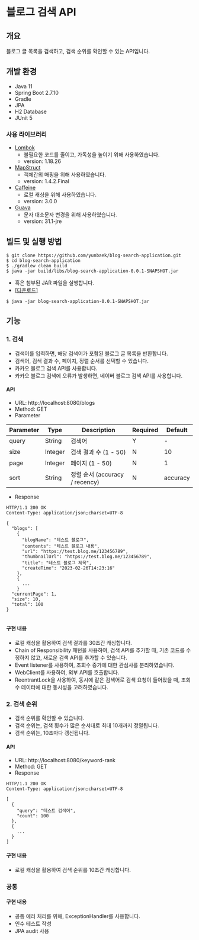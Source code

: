 # 블로그 검색 API

## 개요

블로그 글 목록을 검색하고, 검색 순위를 확인할 수 있는 API입니다.

## 개발 환경
- Java 11
- Spring Boot 2.7.10
- Gradle
- JPA
- H2 Database
- JUnit 5

### 사용 라이브러리
- [Lombok](https://projectlombok.org/)
  - 불필요한 코드를 줄이고, 가독성을 높이기 위해 사용하였습니다.
  - version: 1.18.26
- [MapStruct](https://mapstruct.org/)
  - 객체간의 매핑을 위해 사용하였습니다.
  - version: 1.4.2.Final
- [Caffeine](https://https://github.com/ben-manes/caffeine)
  - 로컬 캐싱을 위해 사용하였습니다.
  - version: 3.0.0
- [Guava](https://github.com/google/guava)
  - 문자 대소문자 변경을 위해 사용하였습니다.
  - version: 31.1-jre

## 빌드 및 실행 방법
```shell
$ git clone https://github.com/yunbaek/blog-search-application.git
$ cd blog-search-application
$ ./gradlew clean build
$ java -jar build/libs/blog-search-application-0.0.1-SNAPSHOT.jar
``` 
- 혹은 첨부된 JAR 파일을 실행합니다.
- [[다운로드]](https://drive.google.com/file/d/1fJnXJDkN-CDc1yqjD_HkOivCaRPfxgB5/view?usp=sharing)
```shell
$ java -jar blog-search-application-0.0.1-SNAPSHOT.jar
```



## 기능

### 1. 검색

- 검색어를 입력하면, 해당 검색어가 포함된 블로그 글 목록을 반환합니다.
- 검색어, 검색 결과 수, 페이지, 정렬 순서를 선택할 수 있습니다.
- 카카오 블로그 검색 API를 사용합니다.
- 카카오 블로그 검색에 오류가 발생하면, 네이버 블로그 검색 API를 사용합니다.

#### API

- URL: http://localhost:8080/blogs
- Method: GET
- Parameter

| Parameter | Type    | Description                | Required | Default  |
|-----------|---------|----------------------------|----------|----------|
| query     | String  | 검색어                        | Y        | -        |
| size      | Integer | 검색 결과 수 (1 - 50)           | N        | 10       |
| page      | Integer | 페이지 (1 - 50)               | N        | 1        |
| sort      | String  | 정렬 순서 (accuracy / recency) | N        | accuracy |

- Response

```http request
HTTP/1.1 200 OK
Content-Type: application/json;charset=UTF-8

{
  "blogs": [
    {
      "blogName": "테스트 블로그",
      "contents": "테스트 블로그 내용",
      "url": "https://test.blog.me/123456789",
      "thumbnailUrl": "https://test.blog.me/123456789",
      "title": "테스트 블로그 제목",
      "createTime": "2023-02-26T14:23:16"
    },
    {
      ...
    }
  "currentPage": 1,
  "size": 10,
  "total": 100
}
   
```

#### 구현 내용
- 로컬 캐싱을 활용하여 검색 결과를 30초간 캐싱합니다.
- Chain of Responsibility 패턴을 사용하여, 검색 API를 추가할 때, 기존 코드를 수정하지 않고, 새로운 검색 API를 추가할 수 있습니다.
- Event listener를 사용하여, 조회수 증가에 대한 관심사를 분리하였습니다.
- WebClient를 사용하여, 외부 API를 호출합니다.
- ReentrantLock을 사용하여, 동시에 같은 검색어로 검색 요청이 들어왔을 때, 조회수 데이터에 대한 동시성을 고려하였습니다.

### 2. 검색 순위

- 검색 순위를 확인할 수 있습니다.
- 검색 순위는, 검색 횟수가 많은 순서대로 최대 10개까지 정렬됩니다.
- 검색 순위는, 10초마다 갱신됩니다.

#### API
- URL: http://localhost:8080/keyword-rank
- Method: GET
- Response

```http request
HTTP/1.1 200 OK
Content-Type: application/json;charset=UTF-8

[
  {
    "query": "테스트 검색어",
    "count": 100
  },
  {
    ...
  }
]
```

#### 구현 내용
- 로컬 캐싱을 활용하여 검색 순위를 10초간 캐싱합니다.


### 공통
#### 구현 내용
- 공통 에러 처리를 위해, ExceptionHandler를 사용합니다.
- 인수 테스트 작성
- JPA audit 사용
